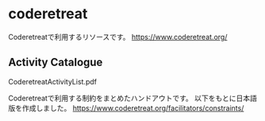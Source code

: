 # coderetreat

Coderetreatで利用するリソースです。
https://www.coderetreat.org/

## Activity Catalogue

CoderetreatActivityList.pdf

Coderetreatで利用する制約をまとめたハンドアウトです。
以下をもとに日本語版を作成しました。
https://www.coderetreat.org/facilitators/constraints/
